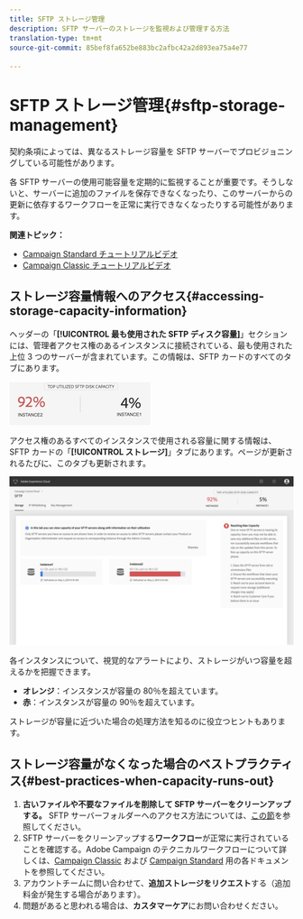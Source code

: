 ```yaml
---
title: SFTP ストレージ管理
description: SFTP サーバーのストレージを監視および管理する方法
translation-type: tm+mt
source-git-commit: 85bef8fa652be883bc2afbc42a2d893ea75a4e77

---
```



# SFTP ストレージ管理{#sftp-storage-management}

契約条項によっては、異なるストレージ容量を SFTP サーバーでプロビジョニングしている可能性があります。

各 SFTP サーバーの使用可能容量を定期的に監視することが重要です。そうしないと、サーバーに追加のファイルを保存できなくなったり、このサーバーからの更新に依存するワークフローを正常に実行できなくなったりする可能性があります。

**関連トピック：**

* [Campaign Standard チュートリアルビデオ](https://docs.adobe.com/content/help/en/campaign-learn/campaign-standard-tutorials/administrating/control-panel/monitoring-server-capacity-whitelisting-adding-ssh-key.html)
* [Campaign Classic チュートリアルビデオ](https://docs.adobe.com/content/help/en/campaign-learn/campaign-classic-tutorials/administrating/control-panel-acc/managing-sftp-servers.html)

## ストレージ容量情報へのアクセス{#accessing-storage-capacity-information}

ヘッダーの「**[!UICONTROL 最も使用された SFTP ディスク容量]**」セクションには、管理者アクセス権のあるインスタンスに接続されている、最も使用された上位 3 つのサーバーが含まれています。この情報は、SFTP カードのすべてのタブにあります。

![](assets/control_panel_topspace.png)

アクセス権のあるすべてのインスタンスで使用される容量に関する情報は、SFTP カードの「**[!UICONTROL ストレージ]**」タブにあります。ページが更新されるたびに、このタブも更新されます。

![](assets/control_panel_space.png)

各インスタンスについて、視覚的なアラートにより、ストレージがいつ容量を超えるかを把握できます。

* **オレンジ**：インスタンスが容量の 80％を超えています。
* **赤**：インスタンスが容量の 90％を超えています。

ストレージが容量に近づいた場合の処理方法を知るのに役立つヒントもあります。

## ストレージ容量がなくなった場合のベストプラクティス{#best-practices-when-capacity-runs-out}

1. **古いファイルや不要なファイルを削除して SFTP サーバーをクリーンアップする。** SFTP サーバーフォルダーへのアクセス方法については、[この節](../../sftp/using/logging-into-sftp-server.md)を参照してください。
1. SFTP サーバーをクリーンアップする&#x200B;**ワークフロー**&#x200B;が正常に実行されていることを確認する。Adobe Campaign のテクニカルワークフローについて詳しくは、[Campaign Classic](https://docs.campaign.adobe.com/doc/AC/en/WKF__General_operation_Building_a_workflow.html#Technical_workflows) および [Campaign Standard](https://helpx.adobe.com/campaign/standard/administration/using/technical-workflows.html) 用の各ドキュメントを参照してください。
1. アカウントチームに問い合わせて、**追加ストレージをリクエスト**&#x200B;する（追加料金が発生する場合があります）。
1. 問題があると思われる場合は、**カスタマーケア**&#x200B;にお問い合わせください。
